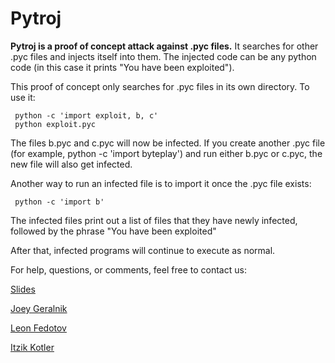 # Pytroj

__Pytroj is a proof of concept attack against .pyc files.__ It searches for other .pyc files and injects itself into them. The injected code can be any python code (in this case it prints "You have been exploited").

This proof of concept only searches for .pyc files in its own directory. To use it:

     python -c 'import exploit, b, c'
     python exploit.pyc

The files b.pyc and c.pyc will now be infected. If you create another .pyc file (for example, python -c 'import byteplay') and run either b.pyc or c.pyc, the new file will also get infected.

Another way to run an infected file is to import it once the .pyc file exists:

     python -c 'import b'

The infected files print out a list of files that they have newly infected, followed by the phrase "You have been exploited"

After that, infected programs will continue to execute as normal.

For help, questions, or comments, feel free to contact us:

[Slides](http://www.slideshare.net/DRagonRage519/pytroj-11153381 "slideshare")

[Joey Geralnik](https://github.com/jgeralnik "jgeralnik")

[Leon Fedotov](https://twitter.com/#!/LeonFedotov "Leon Fedotov")

[Itzik Kotler](https://github.com/ikotler "itzikkotler")
